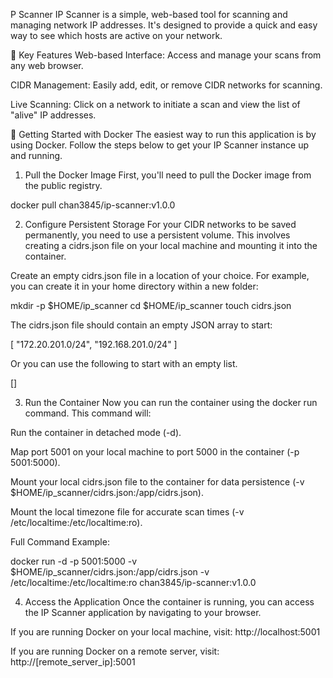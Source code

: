 P Scanner
IP Scanner is a simple, web-based tool for scanning and managing network IP addresses. It's designed to provide a quick and easy way to see which hosts are active on your network.

🚀 Key Features
Web-based Interface: Access and manage your scans from any web browser.

CIDR Management: Easily add, edit, or remove CIDR networks for scanning.

Live Scanning: Click on a network to initiate a scan and view the list of "alive" IP addresses.

🐳 Getting Started with Docker
The easiest way to run this application is by using Docker. Follow the steps below to get your IP Scanner instance up and running.

1. Pull the Docker Image
First, you'll need to pull the Docker image from the public registry.

docker pull chan3845/ip-scanner:v1.0.0

2. Configure Persistent Storage
For your CIDR networks to be saved permanently, you need to use a persistent volume. This involves creating a cidrs.json file on your local machine and mounting it into the container.

Create an empty cidrs.json file in a location of your choice. For example, you can create it in your home directory within a new folder:

mkdir -p $HOME/ip_scanner
cd $HOME/ip_scanner
touch cidrs.json

The cidrs.json file should contain an empty JSON array to start:

[
  "172.20.201.0/24",
  "192.168.201.0/24"
]

Or you can use the following to start with an empty list.

[]

3. Run the Container
Now you can run the container using the docker run command. This command will:

Run the container in detached mode (-d).

Map port 5001 on your local machine to port 5000 in the container (-p 5001:5000).

Mount your local cidrs.json file to the container for data persistence (-v $HOME/ip_scanner/cidrs.json:/app/cidrs.json).

Mount the local timezone file for accurate scan times (-v /etc/localtime:/etc/localtime:ro).

Full Command Example:

docker run -d -p 5001:5000 -v $HOME/ip_scanner/cidrs.json:/app/cidrs.json -v /etc/localtime:/etc/localtime:ro chan3845/ip-scanner:v1.0.0

4. Access the Application
Once the container is running, you can access the IP Scanner application by navigating to your browser.

If you are running Docker on your local machine, visit: http://localhost:5001

If you are running Docker on a remote server, visit: http://[remote_server_ip]:5001
